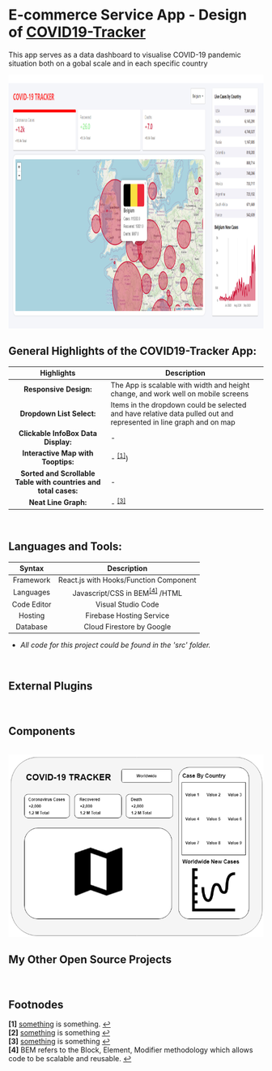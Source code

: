 





# E-commerce Service App - Design of [COVID19-Tracker](https://worldwide-covid-19-tracker.web.app/)
 This app serves as a data dashboard to visualise COVID-19 pandemic situation both on a gobal scale and in each specific country
 

<img src="COVID19-Tracker-Profile.PNG" height = "500px" width="1200px" />



</br>

## General Highlights of the COVID19-Tracker App:
    
   |    Highlights                      |                         Description                                                                               |
   |:----------------------------------:| ------------------------------------------------------------------------------------------------------------------|  
   | **Responsive Design:**             | The App is scalable with width and height change, and work well on mobile screens                                 |
   | **Dropdown List Select:**          | Items in the dropdown could be selected and have relative data pulled out and represented in line graph and on map|
   | **Clickable InfoBox Data Display:**          | -      |
   | **Interactive Map with Tooptips:** | - <sup id="footnode_1">[[1]](#fn_1)</sup>)                    |
   | **Sorted and Scrollable Table with countries and total cases:** | -|
   | **Neat Line Graph:**         | - <sup id="footnode_3">[[3]](#fn_3)</sup>           |   
</br>



## Languages and Tools:

   |    Syntax   |                         Description                                       |
   | :---------: | :-----------------------------------------------------------------------: |  
   | Framework   | React.js with Hooks/Function Component     |
   | Languages   | Javascript/CSS in BEM<sup id="footnode_4">[[4]](#fn_4)</sup> /HTML        |
   | Code Editor | Visual Studio Code                                                        |
   | Hosting     | Firebase Hosting Service                                                  |
   | Database    | Cloud Firestore by Google                                                 |

- *All code for this project could be found in the 'src' folder.*

</br>




## External Plugins 
</br>



## Components
</br>

<img src="WireFrame of COVID-19 Tracker.png" />

## My Other Open Source Projects
</br>



## Footnodes

<b id="fn_1">[1]</b> [something](https://google.com/) is something. [↩](#footnode_1) </br>
<b id="fn_2">[2]</b> [something](https://google.com/) is something [↩](#footnode_2) </br>
<b id="fn_3">[3]</b> [something](https://google.com/) is something [↩](#footnode_3) </br>
<b id="fn_4">[4]</b> BEM refers to the Block, Element, Modifier methodology which allows code to be scalable and reusable. [↩](#footnode_4) </br>




